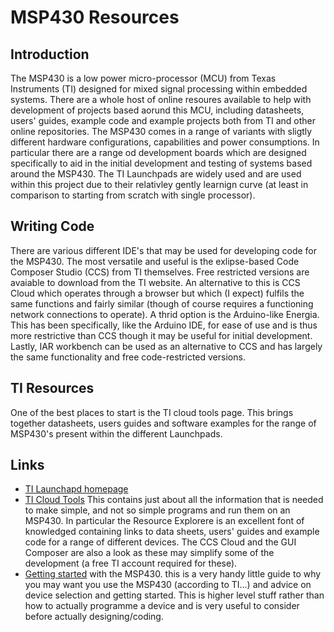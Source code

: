 # MSP430 Resources

## Introduction
The MSP430 is a low power micro-processor (MCU) from Texas Instruments (TI) designed for mixed signal processing within embedded systems.  There are a whole host of online resoures available to help with development of projects based aorund this MCU, including datasheets, users' guides, example code and example projects both from TI and other online repositories.  The MSP430 comes in a range of variants with sligtly different hardware configurations, capabilities and power consumptions.  In particular there are a range od development boards which are designed specifically to aid in the initial development and testing of systems based around the MSP430.  The TI Launchpads are widely used and are used within this project due to their relativley gently learnign curve (at least in comparison to starting from scratch with single processor).


## Writing Code
There are various different IDE's that may be used for developing code for the MSP430.  The most versatile and useful is the exlipse-based Code Composer Studio (CCS) from TI themselves.  Free restricted versions are avaiable to download from the TI website.  An alternative to this is CCS Cloud which operates through a browser but which (I expect) fulfils the same functions and fairly similar (though of course requires a functioning network connections to operate).  A thrid option is the Arduino-like Energia.  This has been specifically, like the Arduino IDE, for ease of use and is thus more restrictive than CCS though it may be useful for initial development.  Lastly, IAR workbench can be used as an alternative to CCS and has largely the same functionality and free code-restricted versions. 

## TI Resources
One of the best places to start is the TI cloud tools page.  This brings together datasheets, users guides and software examples for the range of MSP430's present within the different Launchpads.

## Links
- [TI Launchapd homepage](http://www.ti.com/lsds/ti/tools-software/launchpads/launchpads.page)
- [TI Cloud Tools](https://dev.ti.com/) This contains just about all the information that is needed to make simple, and not so simple programs and run them on an MSP430.  In particular the Resource Explorere is an excellent font of knowledged containing links to data sheets, users' guides and example code for a range of different devices.  The CCS Cloud and the GUI Composer are also a look as these may simplify some of the development (a free TI account required for these).
- [Getting started](http://www.ti.com/lsds/ti/microcontrollers_16-bit_32-bit/msp/getting-started.page#) with the MSP430.  this is a very handy little guide to why you may want you use the MSP430 (according to TI...) and advice on device selection and getting started. This is higher level stuff rather than how to actually programme a device and is very useful to consider before actually designing/coding.
